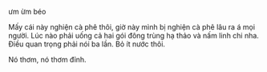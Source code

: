 ưm ừm béo



Mấy cái này nghiện cà phê thôi, giờ này mình bị nghiện cà phê lâu ra á mọi người. Lúc nào phải uống cả hai gói đông trùng hạ thảo và nấm linh chi nha. Điều quan trọng phải nói ba lần. Bỏ ít nước thôi.

Nó thơm, nó thơm đỉnh.
